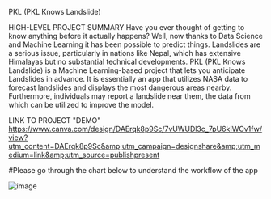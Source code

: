 PKL (PKL Knows Landslide)


HIGH-LEVEL PROJECT SUMMARY
Have you ever thought of getting to know anything before it actually happens? Well, now thanks to Data Science and Machine Learning it has been possible to predict things. Landslides are a serious issue, particularly in nations like Nepal, which has extensive Himalayas but no substantial technical developments. PKL (PKL Knows Landslide) is a Machine Learning-based project that lets you anticipate Landslides in advance. It is essentially an app that utilizes NASA data to forecast landslides and displays the most dangerous areas nearby. Furthermore, individuals may report a landslide near them, the data from which can be utilized to improve the model.

LINK TO PROJECT "DEMO"
https://www.canva.com/design/DAErqk8p9Sc/7vUWUDl3c_7pU6kIWCv1fw/view?utm_content=DAErqk8p9Sc&amp;utm_campaign=designshare&amp;utm_medium=link&amp;utm_source=publishpresent


#Please go through the chart below to understand the workflow of the app

![image](https://user-images.githubusercontent.com/67851367/135764253-9f6676ca-df00-47ae-ab80-67841b612877.png)

